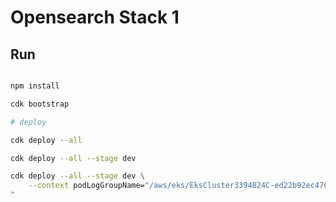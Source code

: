 # Opensearch Stack 1

## Run

```bash

npm install

cdk bootstrap

# deploy

cdk deploy --all

cdk deploy --all --stage dev

cdk deploy --all --stage dev \
    --context podLogGroupName="/aws/eks/EksCluster3394B24C-ed22b92ec4764ec592ea533328f9e9da/application"
"
```